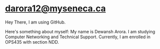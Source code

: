 # darora12@myseneca.ca
Hey There, I am using GitHub. 

Here's something about myself:
My name is Dewansh Arora.
I am studying Computer Networking and Technical Support.
Currently, I am enrolled in OPS435 with section NDD.
